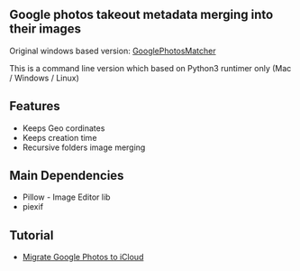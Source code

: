 ## Google photos takeout metadata merging into their images

Original windows based version: [GooglePhotosMatcher](https://github.com/anderbggo/GooglePhotosMatcher)

This is a command line version which based on Python3 runtimer only (Mac / Windows / Linux)

## Features

- Keeps Geo cordinates
- Keeps creation time
- Recursive folders image merging

## Main Dependencies

- Pillow - Image Editor lib
- piexif

## Tutorial

- [Migrate Google Photos to iCloud](migrate_photos)
